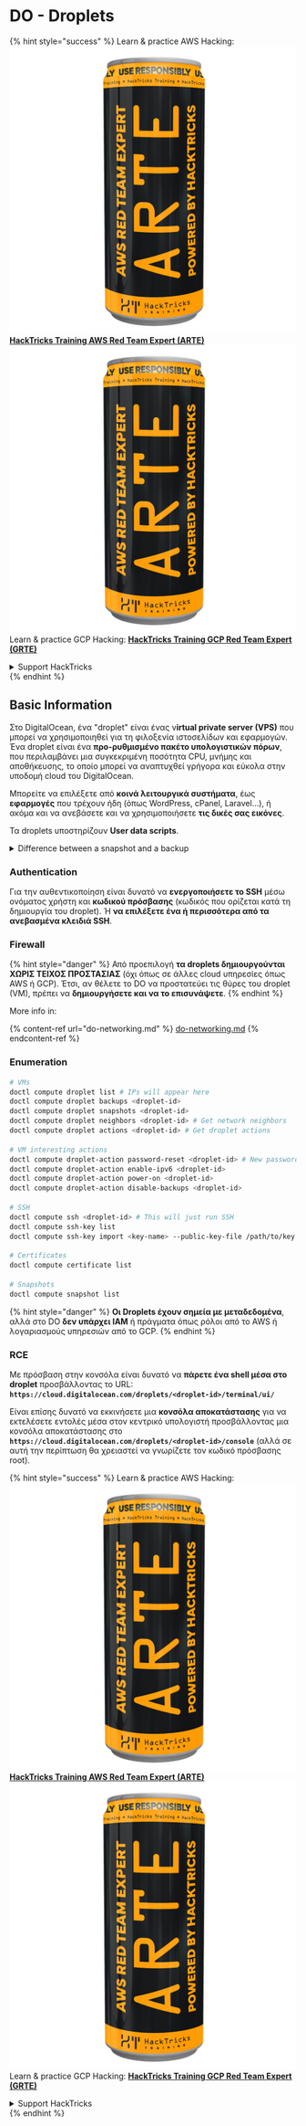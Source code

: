 # DO - Droplets

{% hint style="success" %}
Learn & practice AWS Hacking:<img src="../../../.gitbook/assets/image (1) (1) (1).png" alt="" data-size="line">[**HackTricks Training AWS Red Team Expert (ARTE)**](https://training.hacktricks.xyz/courses/arte)<img src="../../../.gitbook/assets/image (1) (1) (1).png" alt="" data-size="line">\
Learn & practice GCP Hacking: <img src="../../../.gitbook/assets/image (2).png" alt="" data-size="line">[**HackTricks Training GCP Red Team Expert (GRTE)**<img src="../../../.gitbook/assets/image (2).png" alt="" data-size="line">](https://training.hacktricks.xyz/courses/grte)

<details>

<summary>Support HackTricks</summary>

* Check the [**subscription plans**](https://github.com/sponsors/carlospolop)!
* **Join the** 💬 [**Discord group**](https://discord.gg/hRep4RUj7f) or the [**telegram group**](https://t.me/peass) or **follow** us on **Twitter** 🐦 [**@hacktricks\_live**](https://twitter.com/hacktricks_live)**.**
* **Share hacking tricks by submitting PRs to the** [**HackTricks**](https://github.com/carlospolop/hacktricks) and [**HackTricks Cloud**](https://github.com/carlospolop/hacktricks-cloud) github repos.

</details>
{% endhint %}

## Basic Information

Στο DigitalOcean, ένα "droplet" είναι ένας v**irtual private server (VPS)** που μπορεί να χρησιμοποιηθεί για τη φιλοξενία ιστοσελίδων και εφαρμογών. Ένα droplet είναι ένα **προ-ρυθμισμένο πακέτο υπολογιστικών πόρων**, που περιλαμβάνει μια συγκεκριμένη ποσότητα CPU, μνήμης και αποθήκευσης, το οποίο μπορεί να αναπτυχθεί γρήγορα και εύκολα στην υποδομή cloud του DigitalOcean.

Μπορείτε να επιλέξετε από **κοινά λειτουργικά συστήματα**, έως **εφαρμογές** που τρέχουν ήδη (όπως WordPress, cPanel, Laravel...), ή ακόμα και να ανεβάσετε και να χρησιμοποιήσετε **τις δικές σας εικόνες**.

Τα droplets υποστηρίζουν **User data scripts**.

<details>

<summary>Difference between a snapshot and a backup</summary>

Στο DigitalOcean, ένα snapshot είναι μια αντίγραφο χρονικής στιγμής του δίσκου ενός Droplet. Καταγράφει την κατάσταση του δίσκου του Droplet τη στιγμή που ελήφθη το snapshot, συμπεριλαμβανομένου του λειτουργικού συστήματος, των εγκατεστημένων εφαρμογών και όλων των αρχείων και δεδομένων στον δίσκο.

Τα snapshots μπορούν να χρησιμοποιηθούν για τη δημιουργία νέων Droplets με την ίδια διαμόρφωση όπως το αρχικό Droplet, ή για την αποκατάσταση ενός Droplet στην κατάσταση που ήταν όταν ελήφθη το snapshot. Τα snapshots αποθηκεύονται στην υπηρεσία αποθήκευσης αντικειμένων του DigitalOcean και είναι αυξανόμενα, πράγμα που σημαίνει ότι αποθηκεύονται μόνο οι αλλαγές από το τελευταίο snapshot. Αυτό τα καθιστά αποδοτικά στη χρήση και οικονομικά για αποθήκευση.

Από την άλλη πλευρά, ένα backup είναι ένα πλήρες αντίγραφο ενός Droplet, συμπεριλαμβανομένου του λειτουργικού συστήματος, των εγκατεστημένων εφαρμογών, αρχείων και δεδομένων, καθώς και των ρυθμίσεων και μεταδεδομένων του Droplet. Τα backups συνήθως εκτελούνται σε τακτική βάση και καταγράφουν ολόκληρη την κατάσταση ενός Droplet σε μια συγκεκριμένη χρονική στιγμή.

Σε αντίθεση με τα snapshots, τα backups αποθηκεύονται σε συμπιεσμένη και κρυπτογραφημένη μορφή και μεταφέρονται εκτός της υποδομής του DigitalOcean σε μια απομακρυσμένη τοποθεσία για ασφαλή φύλαξη. Αυτό καθιστά τα backups ιδανικά για αποκατάσταση από καταστροφές, καθώς παρέχουν ένα πλήρες αντίγραφο ενός Droplet που μπορεί να αποκατασταθεί σε περίπτωση απώλειας δεδομένων ή άλλων καταστροφικών γεγονότων.

Συνοψίζοντας, τα snapshots είναι αντίγραφα χρονικής στιγμής του δίσκου ενός Droplet, ενώ τα backups είναι πλήρη αντίγραφα ενός Droplet, συμπεριλαμβανομένων των ρυθμίσεων και μεταδεδομένων του. Τα snapshots αποθηκεύονται στην υπηρεσία αποθήκευσης αντικειμένων του DigitalOcean, ενώ τα backups μεταφέρονται εκτός της υποδομής του DigitalOcean σε μια απομακρυσμένη τοποθεσία. Και τα δύο snapshots και backups μπορούν να χρησιμοποιηθούν για την αποκατάσταση ενός Droplet, αλλά τα snapshots είναι πιο αποδοτικά στη χρήση και αποθήκευση, ενώ τα backups παρέχουν μια πιο ολοκληρωμένη λύση backup για αποκατάσταση από καταστροφές.

</details>

### Authentication

Για την αυθεντικοποίηση είναι δυνατό να **ενεργοποιήσετε το SSH** μέσω ονόματος χρήστη και **κωδικού πρόσβασης** (κωδικός που ορίζεται κατά τη δημιουργία του droplet). Ή **να επιλέξετε ένα ή περισσότερα από τα ανεβασμένα κλειδιά SSH**.

### Firewall

{% hint style="danger" %}
Από προεπιλογή **τα droplets δημιουργούνται ΧΩΡΙΣ ΤΕΙΧΟΣ ΠΡΟΣΤΑΣΙΑΣ** (όχι όπως σε άλλες cloud υπηρεσίες όπως AWS ή GCP). Έτσι, αν θέλετε το DO να προστατεύει τις θύρες του droplet (VM), πρέπει να **δημιουργήσετε και να το επισυνάψετε**.
{% endhint %}

More info in:

{% content-ref url="do-networking.md" %}
[do-networking.md](do-networking.md)
{% endcontent-ref %}

### Enumeration
```bash
# VMs
doctl compute droplet list # IPs will appear here
doctl compute droplet backups <droplet-id>
doctl compute droplet snapshots <droplet-id>
doctl compute droplet neighbors <droplet-id> # Get network neighbors
doctl compute droplet actions <droplet-id> # Get droplet actions

# VM interesting actions
doctl compute droplet-action password-reset <droplet-id> # New password is emailed to the user
doctl compute droplet-action enable-ipv6 <droplet-id>
doctl compute droplet-action power-on <droplet-id>
doctl compute droplet-action disable-backups <droplet-id>

# SSH
doctl compute ssh <droplet-id> # This will just run SSH
doctl compute ssh-key list
doctl compute ssh-key import <key-name> --public-key-file /path/to/key.pub

# Certificates
doctl compute certificate list

# Snapshots
doctl compute snapshot list
```
{% hint style="danger" %}
**Οι Droplets έχουν σημεία με μεταδεδομένα**, αλλά στο DO **δεν υπάρχει IAM** ή πράγματα όπως ρόλοι από το AWS ή λογαριασμούς υπηρεσιών από το GCP.
{% endhint %}

### RCE

Με πρόσβαση στην κονσόλα είναι δυνατό να **πάρετε ένα shell μέσα στο droplet** προσβάλλοντας το URL: **`https://cloud.digitalocean.com/droplets/<droplet-id>/terminal/ui/`**

Είναι επίσης δυνατό να εκκινήσετε μια **κονσόλα αποκατάστασης** για να εκτελέσετε εντολές μέσα στον κεντρικό υπολογιστή προσβάλλοντας μια κονσόλα αποκατάστασης στο **`https://cloud.digitalocean.com/droplets/<droplet-id>/console`** (αλλά σε αυτή την περίπτωση θα χρειαστεί να γνωρίζετε τον κωδικό πρόσβασης root).

{% hint style="success" %}
Learn & practice AWS Hacking:<img src="../../../.gitbook/assets/image (1) (1) (1).png" alt="" data-size="line">[**HackTricks Training AWS Red Team Expert (ARTE)**](https://training.hacktricks.xyz/courses/arte)<img src="../../../.gitbook/assets/image (1) (1) (1).png" alt="" data-size="line">\
Learn & practice GCP Hacking: <img src="../../../.gitbook/assets/image (2).png" alt="" data-size="line">[**HackTricks Training GCP Red Team Expert (GRTE)**<img src="../../../.gitbook/assets/image (2).png" alt="" data-size="line">](https://training.hacktricks.xyz/courses/grte)

<details>

<summary>Support HackTricks</summary>

* Check the [**subscription plans**](https://github.com/sponsors/carlospolop)!
* **Join the** 💬 [**Discord group**](https://discord.gg/hRep4RUj7f) or the [**telegram group**](https://t.me/peass) or **follow** us on **Twitter** 🐦 [**@hacktricks\_live**](https://twitter.com/hacktricks_live)**.**
* **Share hacking tricks by submitting PRs to the** [**HackTricks**](https://github.com/carlospolop/hacktricks) and [**HackTricks Cloud**](https://github.com/carlospolop/hacktricks-cloud) github repos.

</details>
{% endhint %}
